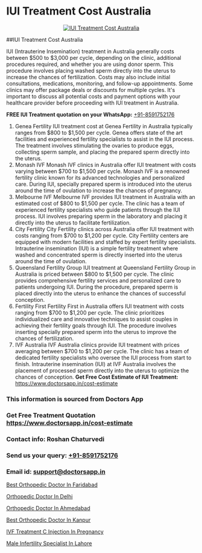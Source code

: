 # IUI Treatment Cost Australia

<p align="center">
  <a href="https://doctorsapp.in/treatment/iui-treatment">
    <img src="https://doctorsapp.in/uploads/treatment_image/IUI.jpg" alt="IUI Treatment Cost Australia">
  </a>
</p>
##IUI Treatment Cost Australia

IUI (Intrauterine Insemination) treatment in Australia generally costs between $500 to $3,000 per cycle, depending on the clinic, additional procedures required, and whether you are using donor sperm. This procedure involves placing washed sperm directly into the uterus to increase the chances of fertilization. Costs may also include initial consultations, medications, monitoring, and follow-up appointments. Some clinics may offer package deals or discounts for multiple cycles. It's important to discuss all potential costs and payment options with your healthcare provider before proceeding with IUI treatment in Australia.

**FREE IUI Treatment quotation on your WhatsApp:**  [+91-8591752176](https://api.whatsapp.com/send?phone=8591752176)

1) Genea Fertility   IUI treatment cost at Genea Fertility in Australia typically ranges from $800 to $1,500 per cycle. Genea offers state of the art facilities and experienced fertility specialists to assist in the IUI process. The treatment involves stimulating the ovaries to produce eggs, collecting sperm sample, and placing the prepared sperm directly into the uterus.
2) Monash IVF   Monash IVF clinics in Australia offer IUI treatment with costs varying between $700 to $1,500 per cycle. Monash IVF is a renowned fertility clinic known for its advanced technologies and personalized care. During IUI, specially prepared sperm is introduced into the uterus around the time of ovulation to increase the chances of pregnancy.
3) Melbourne IVF   Melbourne IVF provides IUI treatment in Australia with an estimated cost of $800 to $1,500 per cycle. The clinic has a team of experienced fertility specialists who guide patients through the IUI process. IUI involves preparing sperm in the laboratory and placing it directly into the uterus to facilitate fertilization.
4) City Fertility   City Fertility clinics across Australia offer IUI treatment with costs ranging from $700 to $1,200 per cycle. City Fertility centers are equipped with modern facilities and staffed by expert fertility specialists. Intrauterine insemination (IUI) is a simple fertility treatment where washed and concentrated sperm is directly inserted into the uterus around the time of ovulation.
5) Queensland Fertility Group   IUI treatment at Queensland Fertility Group in Australia is priced between $800 to $1,500 per cycle. The clinic provides comprehensive fertility services and personalized care to patients undergoing IUI. During the procedure, prepared sperm is placed directly into the uterus to enhance the chances of successful conception.
6) Fertility First   Fertility First in Australia offers IUI treatment with costs ranging from $700 to $1,200 per cycle. The clinic prioritizes individualized care and innovative techniques to assist couples in achieving their fertility goals through IUI. The procedure involves inserting specially prepared sperm into the uterus to improve the chances of fertilization.
7) IVF Australia   IVF Australia clinics provide IUI treatment with prices averaging between $700 to $1,200 per cycle. The clinic has a team of dedicated fertility specialists who oversee the IUI process from start to finish. Intrauterine insemination (IUI) at IVF Australia involves the placement of processed sperm directly into the uterus to optimize the chances of conception.
**Get Free Cost Estimate of IUI Treatment:** https://www.doctorsapp.in/cost-estimate

### This information is sourced from Doctors App 
### Get Free Treatment Quotation https://www.doctorsapp.in/cost-estimate
### Contact info: Roshan Chaturvedi 
### Send us your query: [+91-8591752176](https://api.whatsapp.com/send?phone=8591752176) 
### Email id: support@doctorsapp.in

[Best Orthopedic Doctor In Faridabad](https://www.linkedin.com/pulse/best-orthopedic-doctor-faridabad-knee-replacement-treatment-vl7ke?trackingId=L%2B%2BBe%2BQMjQcs9j0jgcZYEA%3D%3D&lipi=urn%3Ali%3Apage%3Ad_flagship3_company_admin%3BII%2FSNcWiSiigR90SV5cfEQ%3D%3D)

[Orthopedic Doctor In Delhi](https://www.linkedin.com/pulse/orthopedic-doctor-delhi-doctorsapp-rajshahi-ygj8e?trackingId=sD0X%2BW%2Bdl%2BXB2WIJtUOwiw%3D%3D&lipi=urn%3Ali%3Apage%3Ad_flagship3_company_admin%3BtGKQvLKET%2FOkWlJl4W0MBA%3D%3D)

[Orthopedic Doctor In Ahmedabad](https://medium.com/@vimalrana22/orthopedic-doctor-in-ahmedabad-180e68c3f3f8)

[Best Orthopedic Doctor In Kanpur](https://medium.com/@vimalrana22/best-orthopedic-doctor-in-kanpur-29a81a7eb859)

[IVF Treatment C Injection In Pregnancy](https://doctors-apps.github.io/doctorsapp/ivf-treatment-c-injection-in-pregnancy)

[Male Infertility Specialist In Lahore](https://doctors-apps.github.io/doctorsapp/male-infertility-specialist-in-lahore)

